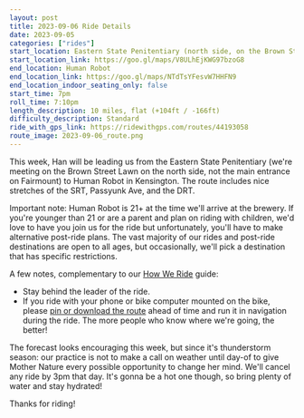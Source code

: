 ```yaml
---
layout: post
title: 2023-09-06 Ride Details
date: 2023-09-05
categories: ["rides"]
start_location: Eastern State Penitentiary (north side, on the Brown Street Lawn)
start_location_link: https://goo.gl/maps/V8ULhEjKWG97bzoG8
end_location: Human Robot
end_location_link: https://goo.gl/maps/NTdTsYFesvW7HHFN9
end_location_indoor_seating_only: false
start_time: 7pm
roll_time: 7:10pm
length_description: 10 miles, flat (+104ft / -166ft)
difficulty_description: Standard
ride_with_gps_link: https://ridewithgps.com/routes/44193058
route_image: 2023-09-06_route.png
---
```


This week, Han will be leading us from the Eastern State Penitentiary (we're meeting on the Brown Street Lawn on the north side, not the main entrance on Fairmount) to Human Robot in Kensington. The route includes nice stretches of the SRT, Passyunk Ave, and the DRT. 

Important note: Human Robot is 21+ at the time we'll arrive at the brewery. If you're younger than 21 or are a parent and plan on riding with children, we'd love to have you join us for the ride but unfortunately, you'll have to make alternative post-ride plans. The vast majority of our rides and post-ride destinations are open to all ages, but occasionally, we'll pick a destination that has specific restrictions.

A few notes, complementary to our [How We Ride](https://wednightrides.org/how-we-ride/) guide:

* Stay behind the leader of the ride.
* If you ride with your phone or bike computer mounted on the bike, please [pin or download the route](https://ridewithgps.com/routes/44193058) ahead of time and run it in navigation during the ride. The more people who know where we're going, the better!

The forecast looks encouraging this week, but since it's thunderstorm season: our practice is not to make a call on weather until day-of to give Mother Nature every possible opportunity to change her mind. We'll cancel any ride by 3pm that day. It's gonna be a hot one though, so bring plenty of water and stay hydrated!

Thanks for riding!
